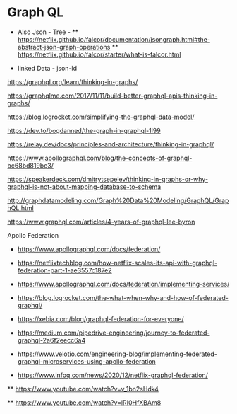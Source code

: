 # Graph QL

*  Also Json - Tree -
** https://netflix.github.io/falcor/documentation/jsongraph.html#the-abstract-json-graph-operations
** https://netflix.github.io/falcor/starter/what-is-falcor.html


* linked Data - json-ld 

https://graphql.org/learn/thinking-in-graphs/

https://graphqlme.com/2017/11/11/build-better-graphql-apis-thinking-in-graphs/

https://blog.logrocket.com/simplifying-the-graphql-data-model/

https://dev.to/bogdanned/the-graph-in-graphql-1l99

https://relay.dev/docs/principles-and-architecture/thinking-in-graphql/

https://www.apollographql.com/blog/the-concepts-of-graphql-bc68bd819be3/

https://speakerdeck.com/dmitrytsepelev/thinking-in-graphs-or-why-graphql-is-not-about-mapping-database-to-schema

http://graphdatamodeling.com/Graph%20Data%20Modeling/GraphQL/GraphQL.html

https://www.graphql.com/articles/4-years-of-graphql-lee-byron

Apollo Federation 

* https://www.apollographql.com/docs/federation/

* https://netflixtechblog.com/how-netflix-scales-its-api-with-graphql-federation-part-1-ae3557c187e2

* https://www.apollographql.com/docs/federation/implementing-services/

* https://blog.logrocket.com/the-what-when-why-and-how-of-federated-graphql/

* https://xebia.com/blog/graphql-federation-for-everyone/

* https://medium.com/pipedrive-engineering/journey-to-federated-graphql-2a6f2eecc6a4

* https://www.velotio.com/engineering-blog/implementing-federated-graphql-microservices-using-apollo-federation

* https://www.infoq.com/news/2020/12/netflix-graphql-federation/


** https://www.youtube.com/watch?v=v_1bn2sHdk4

** https://www.youtube.com/watch?v=lRI0HfXBAm8